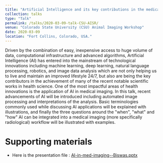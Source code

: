 ```yaml
---
title: "Artificial Intelligence and its key contributions in the medical imaging field"
collection: talks
type: "Talk"
permalink: /talks/2020-03-09-talk-CSU-AISR/
venue: "Colorado State University (CSU) Animal Imaging Workshop"
date: 2020-03-09
location: "Fort Collins, Colorado, USA."
---
```


Driven by the combination of easy, inexpensive access to huge volume of data, computational infrastructure and advanced algorithms, Artificial Intelligence (AI) has entered into the mainstream of technological innovations including machine learning, deep learning, natural language processing, robotics, and image data analysis which are not only helping us to live and maintain an improved lifestyle 24/7, but also are being the key contributors in the achievement of many of the recent notable scientific works in health science. One of the most impactful areas of health innovations is the application of AI in medical imaging. In this talk, recent advancements of AI will be introduced including automated image processing and interpretations of the analysis. Basic terminologies commonly used while discussing AI applications will be explained with illustrations, and finally the three questions around the "when", "what" and "how" AI can be integrated into a medical imaging (more specifically  radiological) workflow will be illustrated with examples. 

# Supporting materials
* Here is the presentation file : [AI-in-med-imaging--Biswas.pptx](https://docs.google.com/presentation/d/1v-odfz1KAcqj3-WvWQLLnYQxyO0ZJ82I/edit?usp=sharing&ouid=111045799100246528781&rtpof=true&sd=true)


